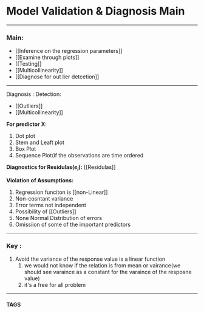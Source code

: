 # Model Validation & Diagnosis Main


---
### Main:
- [[Inference on the regression parameters]]
- [[Examine through plots]]
- [[Testing]]
- [[Multicollinearity]]
- [[Diagnose for out lier detcetion]]

---
Diagnosis :
Detection:
-   [[Outliers]]
-   [[Multicollinearity]]

**For predictor X**:
1. Dot plot
2. Stem and Leaft plot
3. Box Plot
4. Sequence Plot(if the observations are time ordered

**Diagnostics for  Residulas($e_{i}$):** [[Residulas]]

**Violation of Assumptions:**
1. Regression funciton is [[non-Linear]]
2. Non-cosntant variance
3. Error terms not independent
4. Possibility of [[Outliers]]
5. None Normal Distribution of errors
6. Omissiion of some of the important predictors




---
### Key :
1. Avoid the variance of the response value is a linear function
	1. we would not know if the relation is from mean or vairance(we should see varaince as a constant for the varaince of the resposne value)
	2. it's a free for all problem

---
#### TAGS